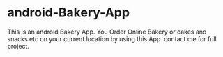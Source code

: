 # android-Bakery-App
This is an android Bakery App. 
You Order Online Bakery or cakes and snacks etc on your current location by using this App. 
contact me for full project. 

